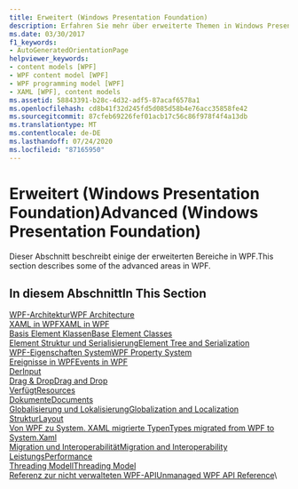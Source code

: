 ```yaml
---
title: Erweitert (Windows Presentation Foundation)
description: Erfahren Sie mehr über erweiterte Themen in Windows Presentation Foundation, z. b. Architektur, Basiselement Klassen und das Eigenschaften System.
ms.date: 03/30/2017
f1_keywords:
- AutoGeneratedOrientationPage
helpviewer_keywords:
- content models [WPF]
- WPF content model [WPF]
- WPF programming model [WPF]
- XAML [WPF], content models
ms.assetid: 58843391-b28c-4d32-adf5-87acaf6578a1
ms.openlocfilehash: cd8b41f32d245fd5d085d58b4e76acc35858fe42
ms.sourcegitcommit: 87cfeb69226fef01acb17c56c86f978f4f4a13db
ms.translationtype: MT
ms.contentlocale: de-DE
ms.lasthandoff: 07/24/2020
ms.locfileid: "87165950"
---
```

# <a name="advanced-windows-presentation-foundation"></a><span data-ttu-id="e5c5e-103">Erweitert (Windows Presentation Foundation)</span><span class="sxs-lookup"><span data-stu-id="e5c5e-103">Advanced (Windows Presentation Foundation)</span></span>

<span data-ttu-id="e5c5e-104">Dieser Abschnitt beschreibt einige der erweiterten Bereiche in WPF.</span><span class="sxs-lookup"><span data-stu-id="e5c5e-104">This section describes some of the advanced areas in WPF.</span></span>

## <a name="in-this-section"></a><span data-ttu-id="e5c5e-105">In diesem Abschnitt</span><span class="sxs-lookup"><span data-stu-id="e5c5e-105">In This Section</span></span>

<span data-ttu-id="e5c5e-106">[WPF-Architektur](wpf-architecture.md)</span><span class="sxs-lookup"><span data-stu-id="e5c5e-106">[WPF Architecture](wpf-architecture.md)</span></span>\
<span data-ttu-id="e5c5e-107">[XAML in WPF](xaml-in-wpf.md)</span><span class="sxs-lookup"><span data-stu-id="e5c5e-107">[XAML in WPF](xaml-in-wpf.md)</span></span>\
<span data-ttu-id="e5c5e-108">[Basis Element Klassen](base-elements.md)</span><span class="sxs-lookup"><span data-stu-id="e5c5e-108">[Base Element Classes](base-elements.md)</span></span>\
<span data-ttu-id="e5c5e-109">[Element Struktur und Serialisierung](element-tree-and-serialization.md)</span><span class="sxs-lookup"><span data-stu-id="e5c5e-109">[Element Tree and Serialization](element-tree-and-serialization.md)</span></span>\
<span data-ttu-id="e5c5e-110">[WPF-Eigenschaften System](properties-wpf.md)</span><span class="sxs-lookup"><span data-stu-id="e5c5e-110">[WPF Property System](properties-wpf.md)</span></span>\
<span data-ttu-id="e5c5e-111">[Ereignisse in WPF](events-wpf.md)</span><span class="sxs-lookup"><span data-stu-id="e5c5e-111">[Events in WPF](events-wpf.md)</span></span>\
<span data-ttu-id="e5c5e-112">[Der](input-wpf.md)</span><span class="sxs-lookup"><span data-stu-id="e5c5e-112">[Input](input-wpf.md)</span></span>\
<span data-ttu-id="e5c5e-113">[Drag & Drop](drag-and-drop.md)</span><span class="sxs-lookup"><span data-stu-id="e5c5e-113">[Drag and Drop](drag-and-drop.md)</span></span>\
<span data-ttu-id="e5c5e-114">[Verfügt](resources-wpf.md)</span><span class="sxs-lookup"><span data-stu-id="e5c5e-114">[Resources](resources-wpf.md)</span></span>\
<span data-ttu-id="e5c5e-115">[Dokumente](documents.md)</span><span class="sxs-lookup"><span data-stu-id="e5c5e-115">[Documents](documents.md)</span></span>\
<span data-ttu-id="e5c5e-116">[Globalisierung und Lokalisierung](globalization-and-localization.md)</span><span class="sxs-lookup"><span data-stu-id="e5c5e-116">[Globalization and Localization](globalization-and-localization.md)</span></span>\
<span data-ttu-id="e5c5e-117">[Struktur](layout.md)</span><span class="sxs-lookup"><span data-stu-id="e5c5e-117">[Layout](layout.md)</span></span>\
<span data-ttu-id="e5c5e-118">[Von WPF zu System. XAML migrierte Typen](types-migrated-from-wpf-to-system.md)</span><span class="sxs-lookup"><span data-stu-id="e5c5e-118">[Types migrated from WPF to System.Xaml](types-migrated-from-wpf-to-system.md)</span></span>\
<span data-ttu-id="e5c5e-119">[Migration und Interoperabilität](migration-and-interoperability.md)</span><span class="sxs-lookup"><span data-stu-id="e5c5e-119">[Migration and Interoperability](migration-and-interoperability.md)</span></span>\
<span data-ttu-id="e5c5e-120">[Leistungs](performance.md)</span><span class="sxs-lookup"><span data-stu-id="e5c5e-120">[Performance](performance.md)</span></span>\
<span data-ttu-id="e5c5e-121">[Threading Modell](threading-model.md)</span><span class="sxs-lookup"><span data-stu-id="e5c5e-121">[Threading Model](threading-model.md)</span></span>\
<span data-ttu-id="e5c5e-122">[Referenz zur nicht verwalteten WPF-API](wpf-unmanaged-api-reference.md)</span><span class="sxs-lookup"><span data-stu-id="e5c5e-122">[Unmanaged WPF API Reference](wpf-unmanaged-api-reference.md)</span></span>\
